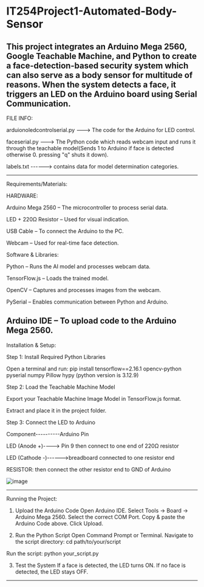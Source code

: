# IT254Project1-Automated-Body-Sensor
This project integrates an Arduino Mega 2560, Google Teachable Machine, and Python to create a face-detection-based security system which can also serve as a body sensor for multitude of reasons. When the system detects a face, it triggers an LED on the Arduino board using Serial Communication.
---------------------------------------------------------------------------------------------------------------------------------------------------------------------------------------------------------------------

FILE INFO:

arduionoledcontrolserial.py ---> The code for the Arduino for LED control.

faceserial.py ---> The Python code which reads webcam input and runs it through the teachable model(Sends 1 to Arduino if face is detected otherwise 0. pressing "q" shuts it down).

labels.txt ------> contains data for model determination categories.

---------------------------------------------------------------------------------------------------------------------------------------------------------------------------------------------------------------------



Requirements/Materials:







HARDWARE:

Arduino Mega 2560 – The microcontroller to process serial data.

LED + 220Ω Resistor – Used for visual indication.

USB Cable – To connect the Arduino to the PC.

Webcam – Used for real-time face detection.




Software & Libraries:

Python – Runs the AI model and processes webcam data.

TensorFlow.js – Loads the trained model.

OpenCV – Captures and processes images from the webcam.

PySerial – Enables communication between Python and Arduino.

Arduino IDE – To upload code to the Arduino Mega 2560.
---------------------------------------------------------------------------------------------------------------------------------------------------------------------------------------------------------------------
Installation & Setup:

Step 1: Install Required Python Libraries

Open a terminal and run: pip install tensorflow==2.16.1  opencv-python pyserial numpy Pillow hypy
(python version is 3.12.9)

Step 2: Load the Teachable Machine Model

Export your Teachable Machine Image Model in TensorFlow.js format.

Extract and place it in the project folder.

Step 3: Connect the LED to Arduino

Component----------Arduino Pin

LED (Anode +)----> Pin 9 then connect to one end of 220Ω resistor

LED (Cathode -)------>breadboard connected to one resistor end

RESISTOR: then connect the other resistor end to GND of Arduino

![image](https://github.com/user-attachments/assets/fe7a7077-179a-42e6-925d-a3c6e0fd93fc)


---------------------------------------------------------------------------------------------------------------------------------------------------------------------------------------------------------------------

Running the Project:

1. Upload the Arduino Code
Open Arduino IDE.
Select Tools → Board → Arduino Mega 2560.
Select the correct COM Port.
Copy & paste the Arduino Code above.
Click Upload.

2. Run the Python Script
Open Command Prompt or Terminal.
Navigate to the script directory: cd path/to/your/script

Run the script: python your_script.py


3. Test the System
If a face is detected, the LED turns ON.
If no face is detected, the LED stays OFF.

--------------------------------------------------------------------------------------------------------------------------------------------------------------------
